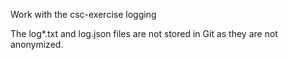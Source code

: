 Work with the csc-exercise logging


The log*.txt and log.json files are not stored in Git as they are not anonymized.

